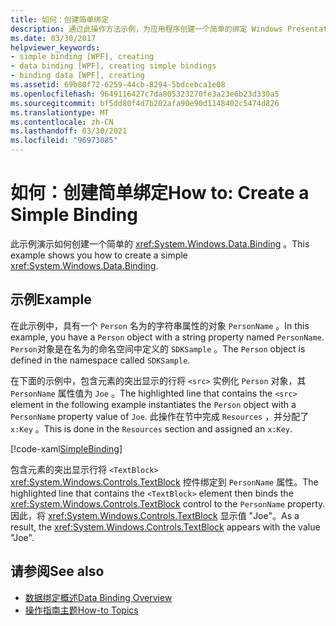 ```yaml
---
title: 如何：创建简单绑定
description: 通过此操作方法示例，为应用程序创建一个简单的绑定 Windows Presentation Foundation (WPF) 。
ms.date: 03/30/2017
helpviewer_keywords:
- simple binding [WPF], creating
- data binding [WPF], creating simple bindings
- binding data [WPF], creating
ms.assetid: 69b80f72-6259-44cb-8294-5bdcebca1e08
ms.openlocfilehash: 9649116427c7da805323270fe3a23e6b23d330a5
ms.sourcegitcommit: bf5dd80f4d7b202afa90e90d1148402c5474d826
ms.translationtype: MT
ms.contentlocale: zh-CN
ms.lasthandoff: 03/30/2021
ms.locfileid: "96973085"
---
```

# <a name="how-to-create-a-simple-binding"></a><span data-ttu-id="f886d-103">如何：创建简单绑定</span><span class="sxs-lookup"><span data-stu-id="f886d-103">How to: Create a Simple Binding</span></span>
<span data-ttu-id="f886d-104">此示例演示如何创建一个简单的 <xref:System.Windows.Data.Binding> 。</span><span class="sxs-lookup"><span data-stu-id="f886d-104">This example shows you how to create a simple <xref:System.Windows.Data.Binding>.</span></span>  
  
## <a name="example"></a><span data-ttu-id="f886d-105">示例</span><span class="sxs-lookup"><span data-stu-id="f886d-105">Example</span></span>  
 <span data-ttu-id="f886d-106">在此示例中，具有一个 `Person` 名为的字符串属性的对象 `PersonName` 。</span><span class="sxs-lookup"><span data-stu-id="f886d-106">In this example, you have a `Person` object with a string property named `PersonName`.</span></span> <span data-ttu-id="f886d-107">`Person`对象是在名为的命名空间中定义的 `SDKSample` 。</span><span class="sxs-lookup"><span data-stu-id="f886d-107">The `Person` object is defined in the namespace called `SDKSample`.</span></span>  
  
 <span data-ttu-id="f886d-108">在下面的示例中，包含元素的突出显示的行将 `<src>` 实例化 `Person` 对象，其 `PersonName` 属性值为 `Joe` 。</span><span class="sxs-lookup"><span data-stu-id="f886d-108">The highlighted line that contains the `<src>` element in the following example instantiates the `Person` object with a `PersonName` property value of `Joe`.</span></span> <span data-ttu-id="f886d-109">此操作在节中完成 `Resources` ，并分配了 `x:Key` 。</span><span class="sxs-lookup"><span data-stu-id="f886d-109">This is done in the `Resources` section and assigned an `x:Key`.</span></span>  
  
 [!code-xaml[SimpleBinding](~/samples/snippets/csharp/VS_Snippets_Wpf/SimpleBinding/CSharp/Page1.xaml?highlight=9,37)]  
  
 <span data-ttu-id="f886d-110">包含元素的突出显示行将 `<TextBlock>` <xref:System.Windows.Controls.TextBlock> 控件绑定到 `PersonName` 属性。</span><span class="sxs-lookup"><span data-stu-id="f886d-110">The highlighted line that contains the `<TextBlock>` element then binds the <xref:System.Windows.Controls.TextBlock> control to the `PersonName` property.</span></span> <span data-ttu-id="f886d-111">因此，将 <xref:System.Windows.Controls.TextBlock> 显示值 "Joe"。</span><span class="sxs-lookup"><span data-stu-id="f886d-111">As a result, the <xref:System.Windows.Controls.TextBlock> appears with the value "Joe".</span></span>  
  
## <a name="see-also"></a><span data-ttu-id="f886d-112">请参阅</span><span class="sxs-lookup"><span data-stu-id="f886d-112">See also</span></span>

- [<span data-ttu-id="f886d-113">数据绑定概述</span><span class="sxs-lookup"><span data-stu-id="f886d-113">Data Binding Overview</span></span>](/dotnet/desktop-wpf/data/data-binding-overview)
- [<span data-ttu-id="f886d-114">操作指南主题</span><span class="sxs-lookup"><span data-stu-id="f886d-114">How-to Topics</span></span>](data-binding-how-to-topics.md)
